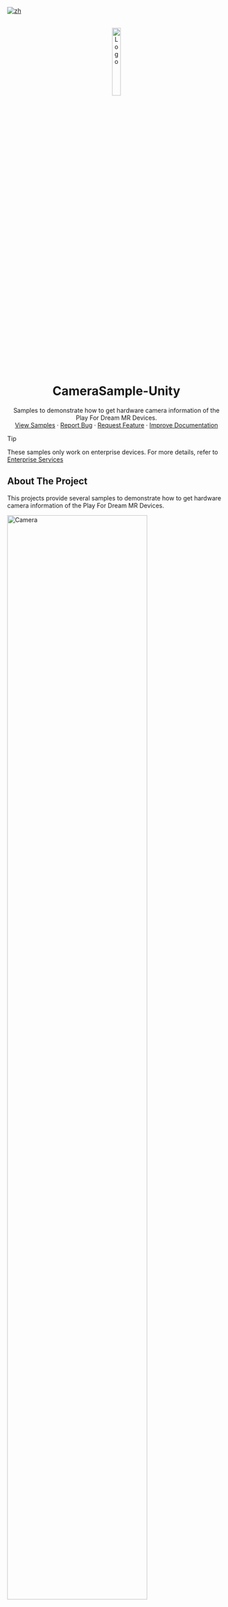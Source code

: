 [![zh](https://img.shields.io/badge/lang-zh-blue.svg)](./README.zh.md)

<!--
READ ME FIRST !!!!!!
Replace the following placeholders with the actual values:
    - {{PROJECT_REPO_URL}}: URL of the project repository
    - {{Project Name}}: Name of the project
    - {{DocumentationURL}}: URL of the project documentation, Use github pages with docfx if possible
    - {{BriefDescription}}: Brief description about the project
    - {SampleURL}: URL of the sample project, for package projects, it should be sample repository URL. If a package projects has multiple samples, then link to `Samples` header of the `About The Project` section.
    - {BugIssueURL}: URL of the bug reporting issue template
      - i.e.  https://github.com/PlayForDreamDevelopers/unity-template/issues/new?template=bug_report.yml
    - {FeatureIssueURL}: URL of the feature request issue template
      - i.e. https://github.com/PlayForDreamDevelopers/unity-template/issues/new?template=feature_request.yml
    - {DocumentationIssueURL}: URL of the documentation issue template
      - i.e. https://github.com/PlayForDreamDevelopers/unity-template/issues/new?template=documentation_update.yml
-->

<br />
<div align="center">
    <a href="https://github.com/PlayForDreamDevelopers/CameraSample-Unity">
        <img src="https://www.pfdm.cn/en/static/img/logo.2b1b07e.png" alt="Logo" width="20%">
    </a>
    <h1 align="center"> CameraSample-Unity </h1>
    <p align="center">
        Samples to demonstrate how to get hardware camera information of the Play For Dream MR Devices.
        <br />
        <a href="#samples">View Samples</a>
        &middot;
        <a href="https://github.com/PlayForDreamDevelopers/CameraSample-Unity/issues/new?template=bug_report.yml">Report Bug</a>
        &middot;
        <a href="https://github.com/PlayForDreamDevelopers/CameraSample-Unity/issues/new?template=feature_request.yml">Request Feature</a>
        &middot;
        <a href="https://github.com/PlayForDreamDevelopers/CameraSample-Unity/issues/new?template=documentation_update.yml">Improve Documentation</a>
    </p>

</div>

> [!tip]
>
> These samples only work on enterprise devices. For more details, refer to [Enterprise Services](https://www.pfdm.cn/yvrdoc/biz/docs/0.Overview.html)

## About The Project

This projects provide several samples to demonstrate how to get hardware camera information of the Play For Dream MR Devices.

<img src="https://github.com/user-attachments/assets/b36a2b5d-9fbf-4a96-88bd-6ddf467db5af" alt="Camera" width="80%">

<img src="https://github.com/user-attachments/assets/04df5b8f-90b8-424c-9d5f-b6ac7f70d97c" alt="Camera" width="80%">

### Samples

> [!tip]
>
> The image data displayed in the examples is rendered directly from the byte[] data of the image without any processing. Therefore, there may be issues with incorrect or inverted image orientation. If your project requires rendering camera data, please handle it according to your specific needs.

### Tracking Camera

![2025 03 18_103505244](https://github.com/user-attachments/assets/72805eef-d2f9-4248-a9e7-fe6d84149002)

This sample demonstrates how to get the tracking camera information of the Play For Dream MR Devices, including：

-   Tracking Master
-   Tracking Slave
-   Tracking Aux
-   Eye Tracking

    <img src="https://github.com/user-attachments/assets/b36a2b5d-9fbf-4a96-88bd-6ddf467db5af" alt="Camera" width="80%">

    <img src="https://github.com/user-attachments/assets/04df5b8f-90b8-424c-9d5f-b6ac7f70d97c" alt="Camera" width="80%">


In this sample, for getting the tracking camera information, you need first select the target camera type via dropdown list in the upper-left corner of the `Camera Control` panel, then click the `Open Tracking Camera` button to open the selected camera, and then you can use `Acquiring Camera Frame` to get static camera frame and `Subscribe Camera Data` to get camera stream.

-   All camera data is in `Y8` format.

### VST Camera

![2025 03 18_231239385](https://github.com/user-attachments/assets/bc46b8da-e86a-43df-9f51-b7d3a8fff6da)

This sample demonstrates how to get the VST camera information of the Play For Dream MR Devices.

In this sample, for getting the vst camera frame, you need first click the `Open VST Camera` button to open the camera, then you can use `Acquiring Camera Frame` to get static camera frame.

-   VST Camera data is in `NV21` format
-   For now, the vst camera dose not support get camera stream.

## Requirements

-   Unity 2022 3.58f1 or later
-   [YVR Core](https://github.com/PlayForDreamDevelopers/com.yvr.core-mirror)
-   [YVR Utilities](https://github.com/PlayForDreamDevelopers/com.yvr.Utilities-mirror)
-   [YVR Enterprise](https://github.com/PlayForDreamDevelopers/com.yvr.enterprise-mirror)
-   [YVR Android-Device Core](https://github.com/PlayForDreamDevelopers/com.yvr.android-device.core-mirror)
-   [YVR Interaction](https://github.com/PlayForDreamDevelopers/com.yvr.interaction-mirror)
-   Play For Dream MR Device
-   Play For Dream OS ENT 3.1.1 or later
